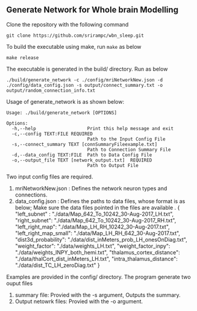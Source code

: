 ## Generate Network for Whole brain Modelling

Clone the repository with the following command 

    git clone https://github.com/srirampc/wbn_sleep.git


To build the executable using make, run `make` as below

    make release

The executable is generated in the build/ directory. Run as below

    ./build/generate_network -c ./config/mriNetworkNew.json -d ./config/data_config.json -s output/connect_summary.txt -o output/random_connection_info.txt

Usage of generate_network is as shown below:

    Usage: ./build/generate_network [OPTIONS]
    
    Options:
      -h,--help                   Print this help message and exit
      -c,--config TEXT:FILE REQUIRED
                                  Path to the Input Config File
      -s,--connect_summary TEXT [connSummaryFileexample.txt]
                                  Path to Connection Summary File
      -d,--data_config TEXT:FILE  Path to Data Config File
      -o,--output_file TEXT [network_output.txt]  REQUIRED
                                  Path to Output File

Two input config files are required.

1. mriNetworkNew.json : Defines the network neuron types and connections.
2. data_config.json : Defines the paths to data files, whose format is as below; Make sure the data files pointed in the files are available 
.
     {
         "left_subnet" : "./data/Map_642_To_10242_30-Aug-2017_LH.txt",
         "right_subnet": "./data/Map_642_To_10242_30-Aug-2017_RH.txt",
         "left_right_map": "./data/Map_LH_RH_10242_30-Aug-2017.txt",
         "left_right_map_small": "./data/Map_LH_RH_642_30-Aug-2017.txt",
         "dist3d_probability": "./data/dist_inMeters_prob_LH_onesOnDiag.txt",
         "weight_factor": "./data/weights_LH.txt",
         "weight_factor_inpy": "./data/weights_INPY_both_hemi.txt",
         "thalamus_cortex_distance": "./data/thalCort_dist_inMeters_LH.txt",
         "intra_thalamus_distance":  "./data/dist_TC_LH_zeroDiag.txt"
     }

Examples are provided in the config/ directory. The program generate two ouput files

1. summary file: Provied with the -s argument, Outputs the summary.
2. Output netowrk files: Provied with the -o argument.
